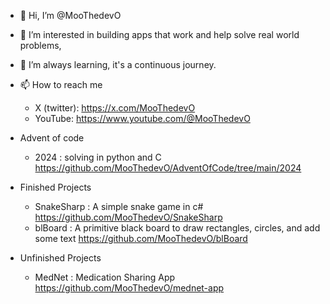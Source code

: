   - 👋 Hi, I’m @MooThedevO
- 👀 I’m interested in building apps that work and help solve real world problems,
- 🌱 I’m always learning, it's a continuous journey.
- 📫 How to reach me
  - X (twitter): https://x.com/MooThedevO
  - YouTube: https://www.youtube.com/@MooThedevO
    
- Advent of code
    - 2024 : solving in python and C   https://github.com/MooThedevO/AdventOfCode/tree/main/2024
      
- Finished Projects
    - SnakeSharp : A simple snake game in c# https://github.com/MooThedevO/SnakeSharp
    - blBoard : A primitive black board to draw rectangles, circles, and add some text https://github.com/MooThedevO/blBoard
      
- Unfinished Projects
    - MedNet : Medication Sharing App https://github.com/MooThedevO/mednet-app
<!---
MooThedevO/MooThedevO is a ✨ special ✨ repository because its `README.md` (this file) appears on your GitHub profile.
You can click the Preview link to take a look at your changes.
--->
